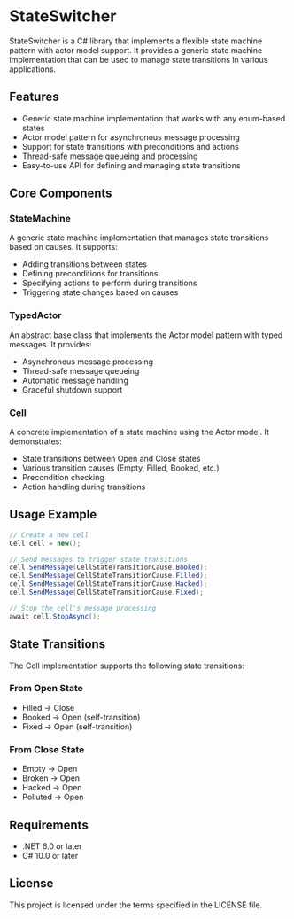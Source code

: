 # StateSwitcher

StateSwitcher is a C# library that implements a flexible state machine pattern with actor model support. It provides a generic state machine implementation that can be used to manage state transitions in various applications.

## Features

- Generic state machine implementation that works with any enum-based states
- Actor model pattern for asynchronous message processing
- Support for state transitions with preconditions and actions
- Thread-safe message queueing and processing
- Easy-to-use API for defining and managing state transitions

## Core Components

### StateMachine
A generic state machine implementation that manages state transitions based on causes. It supports:
- Adding transitions between states
- Defining preconditions for transitions
- Specifying actions to perform during transitions
- Triggering state changes based on causes

### TypedActor
An abstract base class that implements the Actor model pattern with typed messages. It provides:
- Asynchronous message processing
- Thread-safe message queueing
- Automatic message handling
- Graceful shutdown support

### Cell
A concrete implementation of a state machine using the Actor model. It demonstrates:
- State transitions between Open and Close states
- Various transition causes (Empty, Filled, Booked, etc.)
- Precondition checking
- Action handling during transitions

## Usage Example

```csharp
// Create a new cell
Cell cell = new();

// Send messages to trigger state transitions
cell.SendMessage(CellStateTransitionCause.Booked);
cell.SendMessage(CellStateTransitionCause.Filled);
cell.SendMessage(CellStateTransitionCause.Hacked);
cell.SendMessage(CellStateTransitionCause.Fixed);

// Stop the cell's message processing
await cell.StopAsync();
```

## State Transitions

The Cell implementation supports the following state transitions:

### From Open State
- Filled → Close
- Booked → Open (self-transition)
- Fixed → Open (self-transition)

### From Close State
- Empty → Open
- Broken → Open
- Hacked → Open
- Polluted → Open

## Requirements

- .NET 6.0 or later
- C# 10.0 or later

## License

This project is licensed under the terms specified in the LICENSE file.